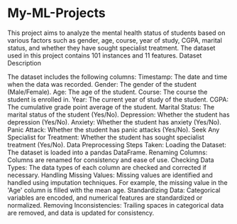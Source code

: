# My-ML-Projects
This project aims to analyze the mental health status of students based on various factors such as gender, age, course, year of study, CGPA, marital status, and whether they have sought specialist treatment. The dataset used in this project contains 101 instances and 11 features.
Dataset Description

The dataset includes the following columns:
Timestamp: The date and time when the data was recorded.
Gender: The gender of the student (Male/Female).
Age: The age of the student.
Course: The course the student is enrolled in.
Year: The current year of study of the student.
CGPA: The cumulative grade point average of the student.
Marital Status: The marital status of the student (Yes/No).
Depression: Whether the student has depression (Yes/No).
Anxiety: Whether the student has anxiety (Yes/No).
Panic Attack: Whether the student has panic attacks (Yes/No).
Seek Any Specialist for Treatment: Whether the student has sought specialist treatment (Yes/No).
Data Preprocessing
Steps Taken:
Loading the Dataset: The dataset is loaded into a pandas DataFrame.
Renaming Columns: Columns are renamed for consistency and ease of use.
Checking Data Types: The data types of each column are checked and corrected if necessary.
Handling Missing Values: Missing values are identified and handled using imputation techniques. For example, the missing value in the 'Age' column is filled with the mean age.
Standardizing Data: Categorical variables are encoded, and numerical features are standardized or normalized.
Removing Inconsistencies: Trailing spaces in categorical data are removed, and data is updated for consistency.

